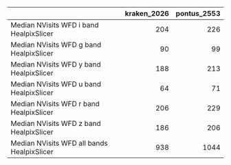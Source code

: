 |                                            |   kraken_2026 |   pontus_2553 |
|:-------------------------------------------|--------------:|--------------:|
| Median NVisits WFD i band HealpixSlicer    |           204 |           226 |
| Median NVisits WFD g band HealpixSlicer    |            90 |            99 |
| Median NVisits WFD y band HealpixSlicer    |           188 |           213 |
| Median NVisits WFD u band HealpixSlicer    |            64 |            71 |
| Median NVisits WFD r band HealpixSlicer    |           206 |           229 |
| Median NVisits WFD z band HealpixSlicer    |           186 |           206 |
| Median NVisits WFD all bands HealpixSlicer |           938 |          1044 |
